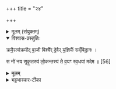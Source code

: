 +++
title = "२४"

+++

<details><summary>मूलम् (संयुक्तम्)</summary>

क्रमै॒रत्य॑क्रमीद्वा॒जी विश्वै᳚र्दे॒वैर्य॒ज्ञियैः᳚ सँव्विदा॒नः । स नो॑ नय सुकृ॒तस्य॑ लो॒कन्तस्य॑ ते व॒यꣳ स्व॒धया॑ मदेम ॥ [56]  
</details>

<details open><summary>विश्वास-प्रस्तुतिः</summary>

क्रमै॒रत्य॑क्रमीद् वा॒जी विश्वै᳚र् दे॒वैर् य॒ज्ञियैः᳚ सव्ँविदा॒नः ।  

स नो॑ नय सुकृ॒तस्य॑ लो॒कन्तस्य॑ ते व॒यꣳ स्व॒धया॑ मदेम ॥ [56]  
</details>

<details><summary>मूलम्</summary>

क्रमै॒रत्य॑क्रमीद् वा॒जी विश्वै᳚र् दे॒वैर् य॒ज्ञियैः᳚ सव्ँविदा॒नः ।  

स नो॑ नय सुकृ॒तस्य॑ लो॒कन्तस्य॑ ते व॒यꣳ स्व॒धया॑ मदेम ॥ [56]  
</details>

<details><summary>भट्टभास्कर-टीका</summary>

1अथ 'चित्तं सन्तानेन' इत्यादि चतुर्दशानुवाकः आरण्यानुवाक्यः 'प्रयासाय स्वाहा' इति पञ्चदश आरण्योनुवाक्यः परस्ताद्व्याख्यास्येते । ब्राह्मणं च भवति - 'चतुर्दशैताननुवाकान् जुहोत्यनन्तरित्यै । प्रयासाय स्वाहेति पञ्चदशम्' इति । अथोत्तराभ्यामनुवाकाभ्यां अश्वस्य हृदयमभिमन्त्रयते । क्रमैरिति पुरुस्ताज्ज्योतिषा त्रिष्टुभा ॥ क्रेमैरात्मीयैः पादविक्षेपैः अयं वाजी अत्यक्रमीत् अन्यानत्यागच्छत् महानुभावः सञ्जातः । तदेवाह - विश्वैर्देवर्यज्ञियैः यज्ञार्हैः देवः संविदानः ऐकमत्यं गतः । 'समोगमृच्छि' इत्यात्मनेपदम् । कर्मणि वा लटि व्यत्ययेन यगभावः । ज्ञायमान इत्यर्थः । स त्वमस्मान् सुकृतस्य सुष्ठुकृतस्य कर्मणः फलभूतं लोकं स्थानं नय प्रापय । 'सूपमानात्मकः' इति सुकृतशब्दोन्तोदात्तः । तस्य तादृशस्य तव सम्बन्धि तादृशेन त्वया तत्र स्थाने स्वधयाऽन्नेन वयं मदेम । 'लिङ्घ्याशिष्यङ्' ॥

इति पञ्चमे सप्तमे चतुर्विंशोनुवाकः ॥  
</details>

